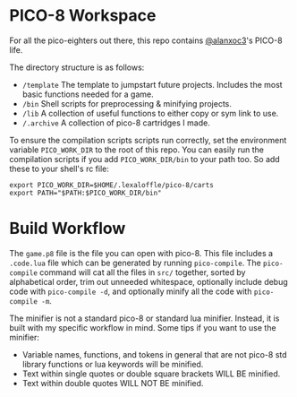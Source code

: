 # PICO-8 Workspace
For all the pico-eighters out there, this repo contains [@alanxoc3](https://twitter.com/alanxoc3)'s PICO-8 life.

The directory structure is as follows:
* `/template` The template to jumpstart future projects. Includes the most basic functions needed for a game.
* `/bin` Shell scripts for preprocessing & minifying projects.
* `/lib` A collection of useful functions to either copy or sym link to use.
* `/.archive` A collection of pico-8 cartridges I made.

To ensure the compilation scripts scripts run correctly, set the environment variable `PICO_WORK_DIR` to the root of this repo. You can easily run the compilation scripts if you add `PICO_WORK_DIR/bin` to your path too. So add these to your shell's rc file:
```
export PICO_WORK_DIR=$HOME/.lexaloffle/pico-8/carts
export PATH="$PATH:$PICO_WORK_DIR/bin"
```

# Build Workflow
The `game.p8` file is the file you can open with pico-8. This file includes a `.code.lua` file which can be generated by running `pico-compile`. The `pico-compile` command will cat all the files in `src/` together, sorted by alphabetical order, trim out unneeded whitespace, optionally include debug code with `pico-compile -d`, and optionally minify all the code with `pico-compile -m`.

The minifier is not a standard pico-8 or standard lua minifier. Instead, it is built with my specific workflow in mind. Some tips if you want to use the minifier:
* Variable names, functions, and tokens in general that are not pico-8 std library functions or lua keywords will be minified.
* Text within single quotes or double square brackets WILL BE minified.
* Text within double quotes WILL NOT BE minified.
